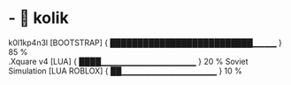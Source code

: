 
# - 👋 **kolik**
k0l1kp4n3l [BOOTSTRAP] { ██████████████████████████▁▁▁▁ } 85 %      
             .Xquare v4 [LUA] { ████▁▁▁▁▁▁▁▁▁▁▁▁▁▁▁▁ } 20 %
Soviet Simulation [LUA ROBLOX]  { ██▁▁▁▁▁▁▁▁▁▁▁▁▁▁▁▁ } 10 %
